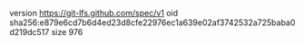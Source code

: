 version https://git-lfs.github.com/spec/v1
oid sha256:e879e6cd7b6d4ed23d8cfe22976ec1a639e02af3742532a725baba0d219dc517
size 976
